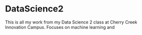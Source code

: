 # DataScience2
This is all my work from my Data Science 2 class at Cherry Creek Innovation Campus. Focuses on machine learning and 
